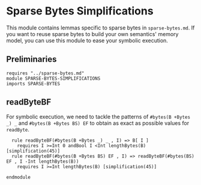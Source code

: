 # Sparse Bytes Simplifications

This module contains lemmas specific to sparse bytes in `sparse-bytes.md`. If you want to reuse sparse bytes to build your own semantics' memory model, you can use this module to ease your symbolic execution.

## Preliminaries

```k
requires "../sparse-bytes.md"
module SPARSE-BYTES-SIMPLIFICATIONS
imports SPARSE-BYTES
```

## readByteBF

For symbolic execution, we need to tackle the patterns of `#bytes(B +Bytes _) _` and `#bytes(B +Bytes BS) EF` to obtain as exact as possible values for `readByte`.

```k
  rule readByteBF(#bytes(B +Bytes _) _ , I) => B[ I ] 
    requires I >=Int 0 andBool I <Int lengthBytes(B) [simplification(45)]
  rule readByteBF(#bytes(B +Bytes BS) EF , I) => readByteBF(#bytes(BS) EF , I -Int lengthBytes(B)) 
    requires I >=Int lengthBytes(B) [simplification(45)]
```

```k
endmodule
```
